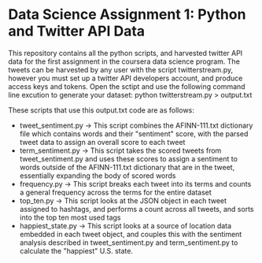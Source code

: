 Data Science Assignment 1: Python and Twitter API Data
===================================================
This repository contains all the python scripts, and harvested twitter API data for the first assignment in the coursera data science program.  The tweets can be harvested by any user with the script twitterstream.py, however you must set up a twitter API developers account, and produce access keys and tokens.  Open the sctipt and use the following command line excution to generate your dataset:  python twitterstream.py > output.txt 

These scripts that use this output.txt code are as follows:

 - tweet_sentiment.py -> This script combines the AFINN-111.txt dictionary file which contains words and their "sentiment" score, with the parsed tweet data to assign an overall score to each tweet
 - term_sentiment.py -> This script takes the scored tweets from tweet_sentiment.py and uses these scores to assign a sentiment to words outside of the AFINN-111.txt dictionary that are in the tweet, essentially expanding the body of scored words
 - frequency.py -> This script breaks each tweet into its terms and counts a general frequency across the terms for the entire dataset
 - top_ten.py -> This script looks at the JSON object in each tweet assigned to hashtags, and performs a count across all tweets, and sorts into the top ten most used tags
 - happiest_state.py -> This script looks at a source of location data embedded in each tweet object, and couples this with the sentiment analysis described in tweet_sentiment.py and term_sentiment.py to calculate the "happiest" U.S. state.  